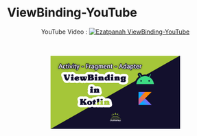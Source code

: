 # ViewBinding-YouTube

<center>

  
YouTube Video : <a href="https://www.youtube.com/watch?v=JxsJxuNIcMk" target="_blank"><img alt="Ezatpanah ViewBinding-YouTube" src="https://emojipedia-us.s3.amazonaws.com/content/2020/04/05/yt.png" width="5%"></a>
 <br>  
<br>  

<a href="https://www.youtube.com/watch?v=JxsJxuNIcMk" target="_blank"><img alt="Ezatpanah ViewBinding-YouTube" src="viewBinding.jpg" width="60%"></a>
  
</center>

